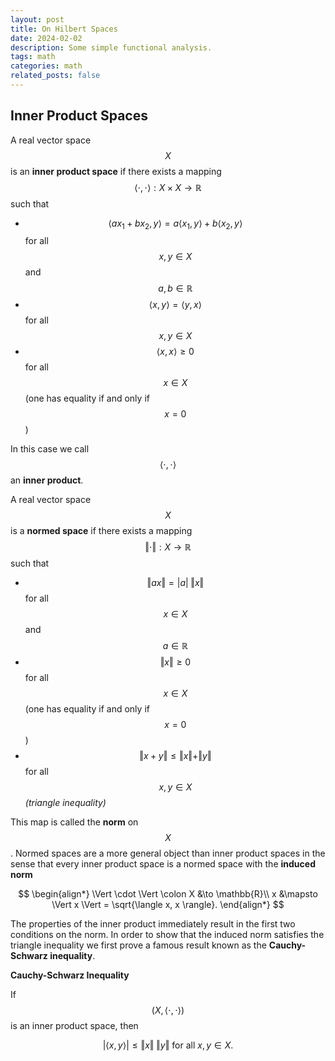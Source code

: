 ```yaml
---
layout: post
title: On Hilbert Spaces
date: 2024-02-02
description: Some simple functional analysis.
tags: math
categories: math
related_posts: false
---
```


## Inner Product Spaces

A real vector space $$X$$ is an **inner product space** if there exists a mapping $$\langle \cdot, \cdot \rangle : X \times X \to \mathbb{R}$$ such that

- $$\langle ax_1 + bx_2, y \rangle = a \langle x_1, y \rangle + b \langle x_2, y \rangle$$ for all $$x, y \in X$$ and $$a, b \in \mathbb{R}$$
- $$\langle x, y \rangle = \langle y, x \rangle $$ for all $$x, y \in X$$
- $$\langle x, x \rangle \geq 0$$ for all $$x \in X$$ (one has equality if and only if $$x = 0$$)

In this case we call $$\langle \cdot, \cdot \rangle$$ an **inner product**.

A real vector space $$X$$ is a **normed space** if there exists a mapping $$\Vert \cdot \Vert : X \to \mathbb{R}$$ such that

- $$\Vert ax \Vert = \vert a \vert \; \Vert x \Vert$$ for all $$x \in X$$ and $$a \in \mathbb{R}$$
- $$\Vert x \Vert \geq 0$$ for all $$x \in X$$ (one has equality if and only if $$x = 0$$)
- $$\Vert x + y \Vert \leq \Vert x \Vert + \Vert y \Vert$$ for all $$x, y \in X$$ *(triangle inequality)*

This map is called the **norm** on $$X$$. Normed spaces are a more general object than inner product spaces in the sense that every inner product space is a normed space with the **induced norm**

$$
\begin{align*}
\Vert \cdot \Vert \colon X &\to \mathbb{R}\\
x &\mapsto \Vert x \Vert = \sqrt{\langle x, x \rangle}.
\end{align*}
$$

The properties of the inner product immediately result in the first two conditions on the norm. In order to show that the induced norm satisfies the triangle inequality we first prove a famous result known as the **Cauchy-Schwarz inequality**.



**Cauchy-Schwarz Inequality**

If $$(X, \langle \cdot, \cdot \rangle)$$ is an inner product space, then

$$
\vert \langle x, y \rangle \vert \leq \Vert x \Vert \; \Vert y \Vert \text{ for all } x,y \in X.
$$